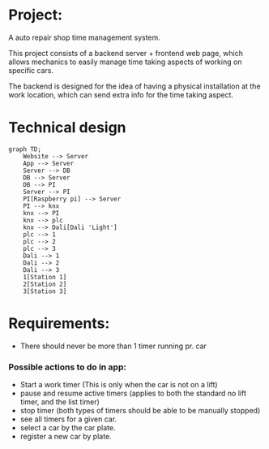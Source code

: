 # Project:

A auto repair shop time management system.

This project consists of a backend server + frontend web page, which allows mechanics to easily manage time taking aspects of working on specific cars.

The backend is designed for the idea of having a physical installation at the work location, which can send extra info for the time taking aspect.

# Technical design

```mermaid
graph TD;
    Website --> Server
    App --> Server
    Server --> DB
    DB --> Server
    DB --> PI
    Server --> PI
    PI[Raspberry pi] --> Server
    PI --> knx
    knx --> PI
    knx --> plc
    knx --> Dali[Dali 'Light']
    plc --> 1
    plc --> 2
    plc --> 3
    Dali --> 1
    Dali --> 2
    Dali --> 3
    1[Station 1]
    2[Station 2]
    3[Station 3]
```

# Requirements:

- There should never be more than 1 timer running pr. car

### Possible actions to do in app:

- Start a work timer (This is only when the car is not on a lift)
- pause and resume active timers (applies to both the standard no lift timer, and the list timer)
- stop timer (both types of timers should be able to be manually stopped)
- see all timers for a given car.
- select a car by the car plate.
- register a new car by plate.
